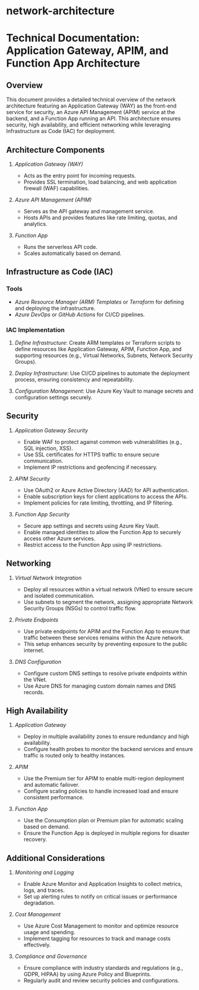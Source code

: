 # network-architecture
# Technical Documentation: Application Gateway, APIM, and Function App Architecture

## Overview

This document provides a detailed technical overview of the network architecture featuring an Application Gateway (WAY) as the front-end service for security, an Azure API Management (APIM) service at the backend, and a Function App running an API. This architecture ensures security, high availability, and efficient networking while leveraging Infrastructure as Code (IAC) for deployment.

## Architecture Components

1. *Application Gateway (WAY)*
   - Acts as the entry point for incoming requests.
   - Provides SSL termination, load balancing, and web application firewall (WAF) capabilities.

2. *Azure API Management (APIM)*
   - Serves as the API gateway and management service.
   - Hosts APIs and provides features like rate limiting, quotas, and analytics.

3. *Function App*
   - Runs the serverless API code.
   - Scales automatically based on demand.

## Infrastructure as Code (IAC)

### Tools

- *Azure Resource Manager (ARM) Templates* or *Terraform* for defining and deploying the infrastructure.
- *Azure DevOps* or *GitHub Actions* for CI/CD pipelines.

### IAC Implementation

1. *Define Infrastructure*: Create ARM templates or Terraform scripts to define resources like Application Gateway, APIM, Function App, and supporting resources (e.g., Virtual Networks, Subnets, Network Security Groups).

2. *Deploy Infrastructure*: Use CI/CD pipelines to automate the deployment process, ensuring consistency and repeatability.

3. *Configuration Management*: Use Azure Key Vault to manage secrets and configuration settings securely.

## Security

1. *Application Gateway Security*
   - Enable WAF to protect against common web vulnerabilities (e.g., SQL injection, XSS).
   - Use SSL certificates for HTTPS traffic to ensure secure communication.
   - Implement IP restrictions and geofencing if necessary.

2. *APIM Security*
   - Use OAuth2 or Azure Active Directory (AAD) for API authentication.
   - Enable subscription keys for client applications to access the APIs.
   - Implement policies for rate limiting, throttling, and IP filtering.

3. *Function App Security*
   - Secure app settings and secrets using Azure Key Vault.
   - Enable managed identities to allow the Function App to securely access other Azure services.
   - Restrict access to the Function App using IP restrictions.

## Networking

1. *Virtual Network Integration*
   - Deploy all resources within a virtual network (VNet) to ensure secure and isolated communication.
   - Use subnets to segment the network, assigning appropriate Network Security Groups (NSGs) to control traffic flow.

2. *Private Endpoints*
   - Use private endpoints for APIM and the Function App to ensure that traffic between these services remains within the Azure network.
   - This setup enhances security by preventing exposure to the public internet.

3. *DNS Configuration*
   - Configure custom DNS settings to resolve private endpoints within the VNet.
   - Use Azure DNS for managing custom domain names and DNS records.

## High Availability

1. *Application Gateway*
   - Deploy in multiple availability zones to ensure redundancy and high availability.
   - Configure health probes to monitor the backend services and ensure traffic is routed only to healthy instances.

2. *APIM*
   - Use the Premium tier for APIM to enable multi-region deployment and automatic failover.
   - Configure scaling policies to handle increased load and ensure consistent performance.

3. *Function App*
   - Use the Consumption plan or Premium plan for automatic scaling based on demand.
   - Ensure the Function App is deployed in multiple regions for disaster recovery.

## Additional Considerations

1. *Monitoring and Logging*
   - Enable Azure Monitor and Application Insights to collect metrics, logs, and traces.
   - Set up alerting rules to notify on critical issues or performance degradation.

2. *Cost Management*
   - Use Azure Cost Management to monitor and optimize resource usage and spending.
   - Implement tagging for resources to track and manage costs effectively.

3. *Compliance and Governance*
   - Ensure compliance with industry standards and regulations (e.g., GDPR, HIPAA) by using Azure Policy and Blueprints.
   - Regularly audit and review security policies and configurations.
